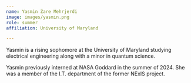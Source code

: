 ```yaml
---
name: Yasmin Zare Mehrjerdi
image: images/yasmin.png
role: summer
affiliation: University of Maryland

---
```


Yasmin is a rising sophomore at the University of Maryland studying electrical engineering along with a minor in quantum science.

Yasmin previously interned at NASA Goddard in the summer of 2024. She was a member of the I.T. department of the former NExIS project.